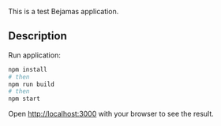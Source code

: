 This is a test Bejamas application.

## Description

Run application:

```bash
npm install
# then
npm run build
# then
npm start
```

Open [http://localhost:3000](http://localhost:3000) with your browser to see the result.
